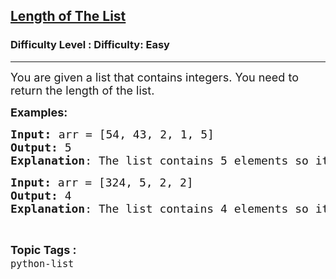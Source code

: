 <h2><a href="https://www.geeksforgeeks.org/problems/length-of-the-list/1?page=1&sortBy=accuracy">Length of The List</a></h2><h3>Difficulty Level : Difficulty: Easy</h3><hr><div class="problems_problem_content__Xm_eO"><p><span style="font-size: 18px;">You are given a list that contains integers. You need to return the length of the list.</span></p>
<p><span style="font-size: 18px;"><strong>Examples:</strong></span></p>
<pre><span style="font-size: 18px;"><strong>Input</strong></span><span style="font-size: 14pt;"><strong>: </strong></span><span style="font-size: 18px;">arr = [54, 43, 2, 1, 5]<br><strong>Output: </strong>5<br><strong>Explanation</strong>: The list contains 5 elements so its length is 5.
</span></pre>
<pre><span style="font-size: 18px;"><strong>Input: </strong>arr = [324, 5, 2, 2]
<strong>Output: </strong>4
<strong>Explanation</strong>: The list contains 4 elements so its length is 4.</span><span style="font-size: 18px;"> </span></pre></div><br><p><span style=font-size:18px><strong>Topic Tags : </strong><br><code>python-list</code>&nbsp;